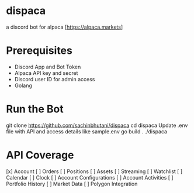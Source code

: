 # dispaca

a discord bot for alpaca [https://alpaca.markets]

# Prerequisites 
- Discord App and Bot Token 
- Alpaca API key and secret 
- Discord user ID for admin access
- Golang 

# Run the Bot 

git clone https://github.com/sachinbhutani/dispaca
cd dispaca
Update .env file with API and access details like sample.env
go build . 
./dispaca

# API Coverage

[x] Account
[ ] Orders
[ ] Positions
[ ] Assets
[ ] Streaming
[ ] Watchlist
[ ] Calendar
[ ] Clock
[ ] Account Configurations
[ ] Account Activities
[ ] Portfolio History
[ ] Market Data
[ ] Polygon Integration